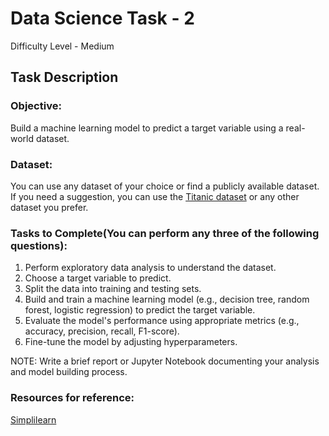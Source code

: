 # Data Science Task - 2

Difficulty Level - Medium

## Task Description

### Objective:
Build a machine learning model to predict a target variable using a real-world dataset.

### Dataset:
You can use any dataset of your choice or find a publicly available dataset. If you need a suggestion, you can use the [Titanic dataset](https://www.kaggle.com/c/titanic) or any other dataset you prefer.

### Tasks to Complete(You can perform any three of the following questions):
1. Perform exploratory data analysis to understand the dataset.
2. Choose a target variable to predict.
3. Split the data into training and testing sets.
4. Build and train a machine learning model (e.g., decision tree, random forest, logistic regression) to predict the target variable.
5. Evaluate the model's performance using appropriate metrics (e.g., accuracy, precision, recall, F1-score).
6. Fine-tune the model by adjusting hyperparameters.


NOTE: Write a brief report or Jupyter Notebook documenting your analysis and model building process.

### Resources for reference:
[Simplilearn](https://youtu.be/0Lt9w-BxKFQ?si=6miTSMM0WXSKpb3V)

